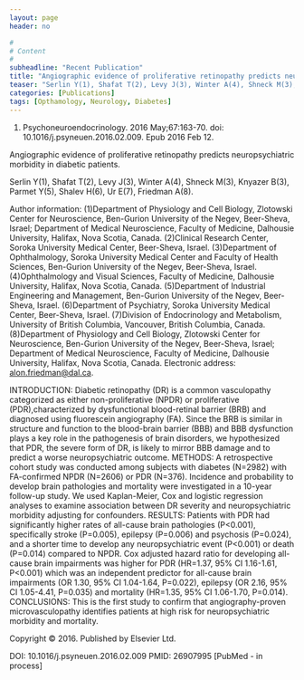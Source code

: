 ```yaml
---
layout: page
header: no

#
# Content
#
subheadline: "Recent Publication"
title: "Angiographic evidence of proliferative retinopathy predicts neuropsychiatric morbidity in diabetic patients."
teaser: "Serlin Y(1), Shafat T(2), Levy J(3), Winter A(4), Shneck M(3), Knyazer B(3), Parmet Y(5), Shalev H(6), Ur E(7), Friedman A(8)."
categories: [Publications]
tags: [Opthamology, Neurology, Diabetes]
---
```


1. Psychoneuroendocrinology. 2016 May;67:163-70. doi:
10.1016/j.psyneuen.2016.02.009. Epub 2016 Feb 12.

Angiographic evidence of proliferative retinopathy predicts neuropsychiatric
morbidity in diabetic patients.

Serlin Y(1), Shafat T(2), Levy J(3), Winter A(4), Shneck M(3), Knyazer B(3),
Parmet Y(5), Shalev H(6), Ur E(7), Friedman A(8).

Author information: 
(1)Department of Physiology and Cell Biology, Zlotowski Center for Neuroscience, 
Ben-Gurion University of the Negev, Beer-Sheva, Israel; Department of Medical
Neuroscience, Faculty of Medicine, Dalhousie University, Halifax, Nova Scotia,
Canada. (2)Clinical Research Center, Soroka University Medical Center,
Beer-Sheva, Israel. (3)Department of Ophthalmology, Soroka University Medical
Center and Faculty of Health Sciences, Ben-Gurion University of the Negev,
Beer-Sheva, Israel. (4)Ophthalmology and Visual Sciences, Faculty of Medicine,
Dalhousie University, Halifax, Nova Scotia, Canada. (5)Department of Industrial
Engineering and Management, Ben-Gurion University of the Negev, Beer-Sheva,
Israel. (6)Department of Psychiatry, Soroka University Medical Center,
Beer-Sheva, Israel. (7)Division of Endocrinology and Metabolism, University of
British Columbia, Vancouver, British Columbia, Canada. (8)Department of
Physiology and Cell Biology, Zlotowski Center for Neuroscience, Ben-Gurion
University of the Negev, Beer-Sheva, Israel; Department of Medical Neuroscience, 
Faculty of Medicine, Dalhousie University, Halifax, Nova Scotia, Canada.
Electronic address: alon.friedman@dal.ca.

INTRODUCTION: Diabetic retinopathy (DR) is a common vasculopathy categorized as
either non-proliferative (NPDR) or proliferative (PDR),characterized by
dysfunctional blood-retinal barrier (BRB) and diagnosed using fluorescein
angiography (FA). Since the BRB is similar in structure and function to the
blood-brain barrier (BBB) and BBB dysfunction plays a key role in the
pathogenesis of brain disorders, we hypothesized that PDR, the severe form of DR,
is likely to mirror BBB damage and to predict a worse neuropsychiatric outcome.
METHODS: A retrospective cohort study was conducted among subjects with diabetes 
(N=2982) with FA-confirmed NPDR (N=2606) or PDR (N=376). Incidence and
probability to develop brain pathologies and mortality were investigated in a
10-year follow-up study. We used Kaplan-Meier, Cox and logistic regression
analyses to examine association between DR severity and neuropsychiatric
morbidity adjusting for confounders.
RESULTS: Patients with PDR had significantly higher rates of all-cause brain
pathologies (P<0.001), specifically stroke (P=0.005), epilepsy (P=0.006) and
psychosis (P=0.024), and a shorter time to develop any neuropsychiatric event
(P<0.001) or death (P=0.014) compared to NPDR. Cox adjusted hazard ratio for
developing all-cause brain impairments was higher for PDR (HR=1.37, 95% CI
1.16-1.61, P<0.001) which was an independent predictor for all-cause brain
impairments (OR 1.30, 95% CI 1.04-1.64, P=0.022), epilepsy (OR 2.16, 95% CI
1.05-4.41, P=0.035) and mortality (HR=1.35, 95% CI 1.06-1.70, P=0.014).
CONCLUSIONS: This is the first study to confirm that angiography-proven
microvasculopathy identifies patients at high risk for neuropsychiatric morbidity
and mortality.

Copyright © 2016. Published by Elsevier Ltd.

DOI: 10.1016/j.psyneuen.2016.02.009 
PMID: 26907995  [PubMed - in process]
